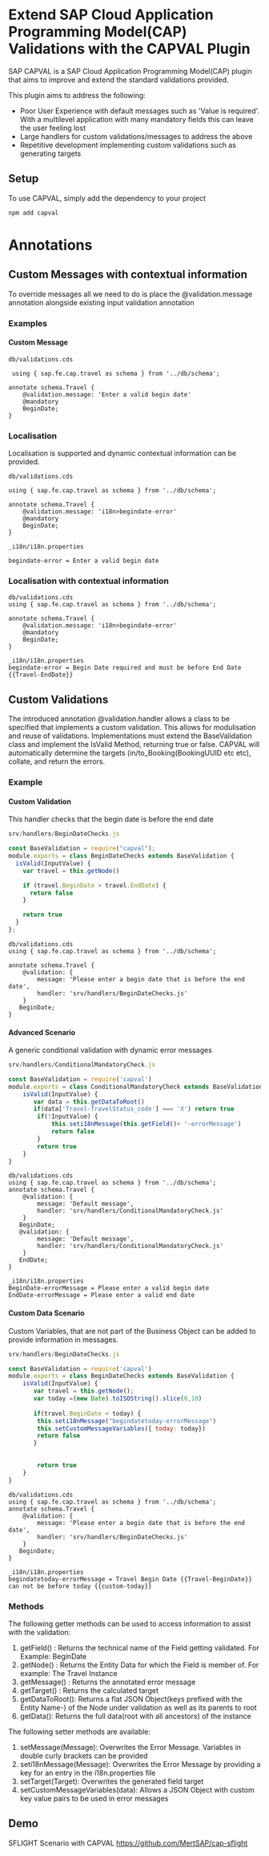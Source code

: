# Extend SAP Cloud Application Programming Model(CAP) Validations with the CAPVAL Plugin
SAP CAPVAL is a SAP Cloud Application Programming Model(CAP) plugin that aims to improve and extend the standard validations provided. 

This plugin aims to address the following:
* Poor User Experience with default messages such as 'Value is required'. With a multilevel application with many mandatory fields this can leave the user feeling lost
* Large handlers for custom validations/messages to address the above
* Repetitive development implementing custom validations such as generating targets

## Setup
To use CAPVAL, simply add the dependency to your project

```sh
npm add capval
```
# Annotations
## Custom Messages with contextual information
To override messages all we need to do is place the @validation.message annotation alongside existing input validation annotation 
### Examples
#### Custom Message
  
  ```cds
  db/validations.cds

   using { sap.fe.cap.travel as schema } from '../db/schema';

  annotate schema.Travel {
      @validation.message: 'Enter a valid begin date'
      @mandatory
      BeginDate;
  }
```
### Localisation 
 Localisation is supported and dynamic contextual information can be provided.
```cds
db/validations.cds

using { sap.fe.cap.travel as schema } from '../db/schema';

annotate schema.Travel {
    @validation.message: 'i18n>begindate-error'
    @mandatory
    BeginDate;
}

_i18n/i18n.properties

begindate-error = Enter a valid begin date

  ```

### Localisation with contextual information

```cds
db/validations.cds
using { sap.fe.cap.travel as schema } from '../db/schema';

annotate schema.Travel {
    @validation.message: 'i18n>begindate-error'
    @mandatory
    BeginDate;
}

_i18n/i18n.properties
begindate-error = Begin Date required and must be before End Date {{Travel-EndDate}}
   ```
## Custom Validations 
The introduced annotation @validation.handler allows a class to be specified that implements a custom validation. This allows for modulisation and reuse of validations. Implementations must extend the BaseValidation class and implement the IsValid Method, returning true or false. CAPVAL will automatically determine the targets (in/to_Booking(BookingUUID etc etc), collate, and return the errors. 

### Example 
#### Custom Validation
This handler checks that the begin date is before the end date
```js
srv/handlers/BeginDateChecks.js

const BaseValidation = require("capval");
module.exports = class BeginDateChecks extends BaseValidation {
  isValid(InputValue) {
    var travel = this.getNode()

    if (travel.BeginDate > travel.EndDate) {
      return false
    }

    return true
  }
};
```
```cds
db/validations.cds
using { sap.fe.cap.travel as schema } from '../db/schema';

annotate schema.Travel {
    @validation: {
        message: 'Please enter a begin date that is before the end date',
        handler: 'srv/handlers/BeginDateChecks.js'
    }
   BeginDate;
}

```

#### Advanced Scenario
A generic conditional validation with dynamic error messages

```js
srv/handlers/ConditionalMandatoryCheck.js

const BaseValidation = require('capval')
module.exports = class ConditionalMandatoryCheck extends BaseValidation {
    isValid(InputValue) {
       var data = this.getDataToRoot()
       if(data['Travel-TravelStatus_code'] === 'X') return true
        if(!InputValue) {
            this.seti18nMessage(this.getField()+ '-errorMessage')
            return false
        }
        return true
    }
}
```
```cds
db/validations.cds
using { sap.fe.cap.travel as schema } from '../db/schema';
annotate schema.Travel {
    @validation: {
        message: 'Default message',
        handler: 'srv/handlers/ConditionalMandatoryCheck.js'
    }
   BeginDate;
   @validation: {
        message: 'Default message',
        handler: 'srv/handlers/ConditionalMandatoryCheck.js'
    }
   EndDate;
}

_i18n/i18n.properties
BeginDate-errorMessage = Please enter a valid begin date
EndDate-errorMessage = Please enter a valid end date
```
#### Custom Data Scenario
Custom Variables, that are not part of the Business Object can be added to provide information in messages.
```js
srv/handlers/BeginDateChecks.js

const BaseValidation = require('capval')
module.exports = class BeginDateChecks extends BaseValidation {
    isValid(InputValue) {
       var travel = this.getNode();
       var today =(new Date).toISOString().slice(0,10)
      
       if(travel.BeginDate < today) {
        this.seti18nMessage("begindatetoday-errorMessage")
        this.setCustomMessageVariables({ today: today})
        return false
       }
      

        return true
    }
}
```
```cds
db/validations.cds
using { sap.fe.cap.travel as schema } from '../db/schema';
annotate schema.Travel {
    @validation: {
        message: 'Please enter a begin date that is before the end date',
        handler: 'srv/handlers/BeginDateChecks.js'
    }
   BeginDate;
}
  
_i18n/i18n.properties
begindatetoday-errorMessage = Travel Begin Date {{Travel-BeginDate}} can not be before today {{custom-today}}
```

### Methods
The following getter methods can be used to access information to assist with the validation:
1. getField() : Returns the technical name of the Field getting validated. For Example: BeginDate
2. getNode() :  Returns the Entity Data for which the Field is member of. For example: The Travel Instance
3. getMessage() : Returns the annotated error message
4. getTarget() : Returns the calculated target
5. getDataToRoot(): Returns a flat JSON Object(keys prefixed with the Entity Name-) of the Node under validation as well as its parents to root
6. getData(): Returns the full data(root with all ancestors) of the instance

The following setter methods are available:
1. setMessage(Message): Overwrites the Error Message. Variables in double curly brackets can be provided
2. seti18nMessage(Message): Overwrites the Error Message by providing a key for an entry in the i18n.properties file
3. setTarget(Target): Overwrites the generated field target
4. setCustomMessageVariables(data): Allows a JSON Object with custom key value pairs to be used in error messages

## Demo

SFLIGHT Scenario with CAPVAL
https://github.com/MertSAP/cap-sflight




